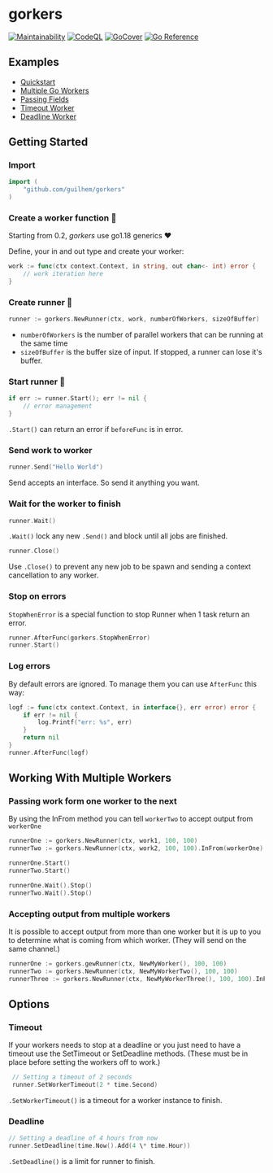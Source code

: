 # gorkers

<!-- [![Mentioned in Awesome Go](https://awesome.re/mentioned-badge-flat.svg)](https://github.com/avelino/awesome-go#goroutines) -->

[![Maintainability](https://api.codeclimate.com/v1/badges/b02f27021681125147d5/maintainability)](https://codeclimate.com/github/guilhem/gorkers/maintainability)
[![CodeQL](https://github.com/guilhem/gorkers/workflows/CodeQL/badge.svg)](https://github.com/guilhem/gorkers/actions?query=workflow%3ACodeQL)
[![GoCover](http://gocover.io/_badge/github.com/guilhem/gorkers)](http://gocover.io/github.com/guilhem/gorkers)
[![Go Reference](https://pkg.go.dev/badge/github.com/guilhem/gorkers.svg)](https://pkg.go.dev/github.com/guilhem/gorkers)

## Examples

- [Quickstart](examples/quickstart/quickstart.go)
- [Multiple Go Workers](examples/multiple_workers/multipleworkers.go)
- [Passing Fields](examples/passing_fields/passingfields.go)
- [Timeout Worker](examples/timeout_worker/timeoutworker.go)
- [Deadline Worker](examples/deadline_worker/deadlineworker.go)

## Getting Started

### Import

```go
import (
    "github.com/guilhem/gorkers"
)
```

### Create a worker function 👷

Starting from 0.2, _gorkers_ use go1.18 generics ❤️

Define, your in and out type and create your worker:

```go
work := func(ctx context.Context, in string, out chan<- int) error {
    // work iteration here
}
```

### Create runner 🚶

```go
runner := gorkers.NewRunner(ctx, work, numberOfWorkers, sizeOfBuffer)
```

- `numberOfWorkers` is the number of parallel workers that can be running at the same time
- `sizeOfBuffer` is the buffer size of input. If stopped, a runner can lose it's buffer.

### Start runner 🏃

```go
if err := runner.Start(); err != nil {
    // error management
}
```

`.Start()` can return an error if `beforeFunc` is in error.

### Send work to worker

```go
runner.Send("Hello World")
```

Send accepts an interface. So send it anything you want.

### Wait for the worker to finish

```go
runner.Wait()
```

`.Wait()` lock any new `.Send()` and block until all jobs are finished.

```go
runner.Close()
```

Use `.Close()` to prevent any new job to be spawn and sending a context cancellation to any worker.

### Stop on errors

`StopWhenError` is a special function to stop Runner when 1 task return an error.

```go
runner.AfterFunc(gorkers.StopWhenError)
runner.Start()
```

### Log errors

By default errors are ignored.
To manage them you can use `AfterFunc` this way:

```go
logf := func(ctx context.Context, in interface{}, err error) error {
    if err != nil {
        log.Printf("err: %s", err)
    }
    return nil
}
runner.AfterFunc(logf)
```

## Working With Multiple Workers

### Passing work form one worker to the next

By using the InFrom method you can tell `workerTwo` to accept output from `workerOne`

```go
runnerOne := gorkers.NewRunner(ctx, work1, 100, 100)
runnerTwo := gorkers.NewRunner(ctx, work2, 100, 100).InFrom(workerOne)

runnerOne.Start()
runnerTwo.Start()

runnerOne.Wait().Stop()
runnerTwo.Wait().Stop()
```

### Accepting output from multiple workers

It is possible to accept output from more than one worker but it is up to you to determine what is coming from which worker. (They will send on the same channel.)

```go
runnerOne := gorkers.gewRunner(ctx, NewMyWorker(), 100, 100)
runnerTwo := gorkers.NewRunner(ctx, NewMyWorkerTwo(), 100, 100)
runnerThree := gorkers.NewRunner(ctx, NewMyWorkerThree(), 100, 100).InFrom(workerOne, workerTwo)
```

## Options

### Timeout

If your workers needs to stop at a deadline or you just need to have a timeout use the SetTimeout or SetDeadline methods. (These must be in place before setting the workers off to work.)

```go
 // Setting a timeout of 2 seconds
 runner.SetWorkerTimeout(2 * time.Second)
```

`.SetWorkerTimeout()` is a timeout for a worker instance to finish.

### Deadline

```go
// Setting a deadline of 4 hours from now
runner.SetDeadline(time.Now().Add(4 \* time.Hour))
```

`.SetDeadline()` is a limit for runner to finish.
